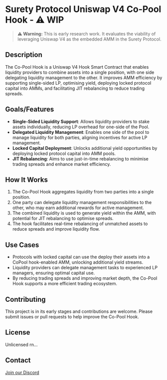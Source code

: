 # Surety Protocol Uniswap V4 Co-Pool Hook - ⚠️ WIP

> **⚠️ Warning:** This is early research work. It evaluates the viability of leveraging Uniswap V4 as the embedded AMM in the Surety Protocol.

## Description

The Co-Pool Hook is a Uniswap V4 Hook Smart Contract that enables liquidity providers to combine assets into a single position, with one side delegating liquidity management to the other. It improves AMM efficiency by supporting single-sided LP, optimising yield, deploying locked protocol capital into AMMs, and facilitating JIT rebalancing to reduce trading spreads.

## Goals/Features

- **Single-Sided Liquidity Support**: Allows liquidity providers to stake assets individually, reducing LP overhead for one-side of the Pool.
- **Delegated Liquidity Management**: Enables one side of the pool to manage liquidity for both parties, aligning incentives for active LP management.
- **Locked Capital Deployment**: Unlocks additional yield opportunities by deploying locked protocol capital into AMM pools.
- **JIT Rebalancing**: Aims to use just-in-time rebalancing to minimise trading spreads and enhance market efficiency.

## How It Works

1. The Co-Pool Hook aggregates liquidity from two parties into a single position.
2. One party can delegate liquidity management responsibilities to the other, who may earn additional rewards for active management.
3. The combined liquidity is used to generate yield within the AMM, with potential for JIT rebalancing to optimise spreads.
4. The hook facilitates real-time rebalancing of unmatched assets to reduce spreads and improve liquidity flow.

## Use Cases

- Protocols with locked capital can use the deploy their assets into a CoPool hook-enabled AMM, unlocking additional yield streams.
- Liquidity providers can delegate management tasks to experienced LP managers, ensuring optimal capital use.
- By reducing trading spreads and improving market depth, the Co-Pool Hook supports a more efficient trading ecosystem.

## Contributing

This project is in its early stages and contributions are welcome. Please submit issues or pull requests to help improve the Co-Pool Hook.

## License

Unlicensed rn...

## Contact

[Join our Discord](https://go.usher.so/discord)


